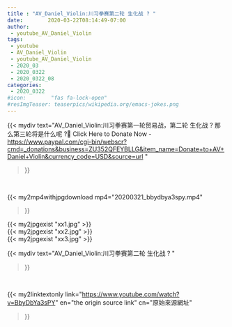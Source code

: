 ```yaml
---
title : "AV_Daniel_Violin:川习拳赛第二轮 生化战 ? "
date:        2020-03-22T08:14:49-07:00
author:
 - youtube_AV_Daniel_Violin
tags:
 - youtube
 - AV_Daniel_Violin
 - youtube_AV_Daniel_Violin
 - 2020_03
 - 2020_0322
 - 2020_0322_08
categories:
 - 2020_0322
#icon:        "fas fa-lock-open"
#resImgTeaser: teaserpics/wikipedia.org/emacs-jokes.png
---
```


{{< mydiv text="AV_Daniel_Violin:川习拳赛第一轮贸易战，第二轮 生化战 ? 那么第三轮将是什么呢 ?📌 Click Here to Donate Now - https://www.paypal.com/cgi-bin/webscr?cmd=_donations&business=ZU352QFEYBLLG&item_name=Donate+to+AV+Daniel+Violin&currency_code=USD&source=url "
>}}
<br>


{{< my2mp4withjpgdownload mp4="20200321_bbydbya3spy.mp4"
>}}

{{< my2jpgexist "xx1.jpg" >}}<br>
{{< my2jpgexist "xx2.jpg" >}}<br>
{{< my2jpgexist "xx3.jpg" >}}<br>



{{< mydiv text="AV_Daniel_Violin:川习拳赛第二轮 生化战 ? "
>}}
<br>

{{< my2linktextonly link="https://www.youtube.com/watch?v=BbyDbYa3sPY"
en="the origin source link" cn="原始來源網址"
>}}


<br>

